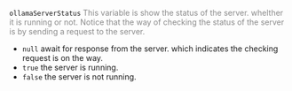 `ollamaServerStatus`
<span style="opacity: 0.5">
This variable is show the status of the server. whelther it is running or not. Notice that the way of checking the status of the server is by sending a request to the server.
</span>

- `null` await for response from the server. which indicates the checking request is on the way.
- `true` the server is running.
- `false` the server is not running.